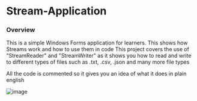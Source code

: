 # Stream-Application

### Overview
This is a simple Windows Forms application for learners. This shows how Streams work and how to use them in code
This project covers the use of "StreamReader" and "StreamWriter" as it shows you how to read and write to different types of files such as .txt, .csv, .json and many more file types

All the code is commented so it gives you an idea of what it does in plain english

![image](https://user-images.githubusercontent.com/98812930/196923107-bbc92e26-622b-45f6-9863-9073eba2d4f2.png)

